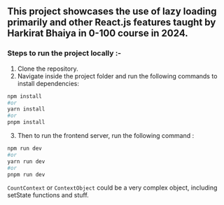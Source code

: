## This project showcases the use of lazy loading primarily and other React.js features taught by Harkirat Bhaiya in 0-100 course in 2024.

### Steps to run the project locally :-

1. Clone the repository.
2. Navigate inside the project folder and run the following commands to install dependencies:

```bash
npm install
#or
yarn install
#or
pnpm install
```

3. Then to run the frontend server, run the following command :

```bash
npm run dev
#or
yarn run dev
#or
pnpm run dev
```

`CountContext` or `ContextObject` could be a very complex object, including setState functions and stuff.